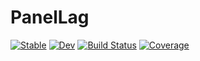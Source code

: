 # PanelLag

[![Stable](https://img.shields.io/badge/docs-stable-blue.svg)](https://jacobadenbaum.github.io/PanelLag.jl/stable)
[![Dev](https://img.shields.io/badge/docs-dev-blue.svg)](https://jacobadenbaum.github.io/PanelLag.jl/dev)
[![Build Status](https://github.com/jacobadenbaum/PanelLag.jl/workflows/CI/badge.svg)](https://github.com/jacobadenbaum/PanelLag.jl/actions)
[![Coverage](https://codecov.io/gh/jacobadenbaum/PanelLag.jl/branch/master/graph/badge.svg)](https://codecov.io/gh/jacobadenbaum/PanelLag.jl)
